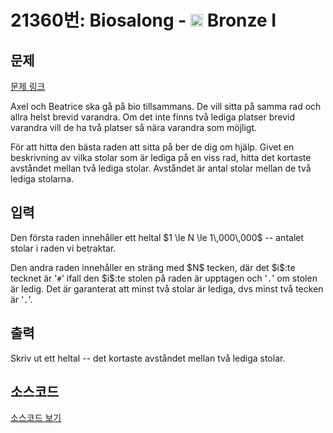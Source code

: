 # 21360번: Biosalong - <img src="https://static.solved.ac/tier_small/5.svg" style="height:20px" /> Bronze I

<!-- performance -->

<!-- 문제 제출 후 깃허브에 푸시를 했을 때 제출한 코드의 성능이 입력될 공간입니다.-->

<!-- end -->

## 문제

[문제 링크](https://boj.kr/21360)


<p>Axel och Beatrice ska gå på bio tillsammans. De vill sitta på samma rad och allra helst brevid varandra. Om det inte finns två lediga platser brevid varandra vill de ha två platser så nära varandra som möjligt.</p>

<p>För att hitta den bästa raden att sitta på ber de dig om hjälp. Givet en beskrivning av vilka stolar som är lediga på en viss rad, hitta det kortaste avståndet mellan två lediga stolar. Avståndet är antal stolar mellan de två lediga stolarna.</p>



## 입력


<p>Den första raden innehåller ett heltal $1 \le N \le 1\,000\,000$ -- antalet stolar i raden vi betraktar.</p>

<p>Den andra raden innehåller en sträng med $N$ tecken, där det $i$:te tecknet är '<code>#</code>' ifall den $i$:te stolen på raden är upptagen och '<code>.</code>' om stolen är ledig. Det är garanterat att minst två stolar är lediga, dvs minst två tecken är '<code>.</code>'.</p>



## 출력


<p>Skriv ut ett heltal -- det kortaste avståndet mellan två lediga stolar.</p>



## 소스코드

[소스코드 보기](Biosalong.cpp)